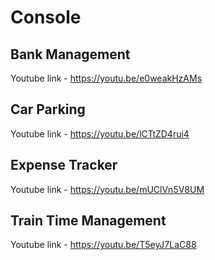 # Console
## Bank Management 
   Youtube link - https://youtu.be/e0weakHzAMs
## Car Parking
   Youtube link - https://youtu.be/lCTtZD4rui4
## Expense Tracker
   Youtube link - https://youtu.be/mUClVn5V8UM
## Train Time Management
   Youtube link - https://youtu.be/T5eyJ7LaC88

